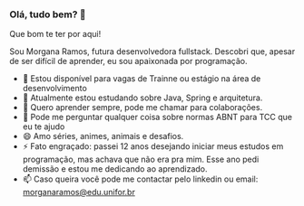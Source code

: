### Olá, tudo bem? 👋

Que bom te ter por aqui!

Sou Morgana Ramos, futura desenvolvedora fullstack. Descobri que, apesar de ser difícil de aprender, eu sou apaixonada por programação. 

- 🔭 Estou disponível para vagas de Trainne ou estágio na área de desenvolvimento
- 🌱 Atualmente estou estudando sobre Java, Spring e arquitetura.
- 👯 Quero aprender sempre, pode me chamar para colaborações.
- 💬 Pode me perguntar qualquer coisa sobre normas ABNT para TCC que eu te ajudo
- 😄 Amo séries, animes, animais e desafios.
- ⚡ Fato engraçado: passei 12 anos desejando iniciar meus estudos em programação, mas achava que não era pra mim. Esse ano pedi demissão e estou me dedicando ao aprendizado.
- 📫 Caso queira você pode me contactar pelo linkedin ou email: morganaramos@edu.unifor.br

